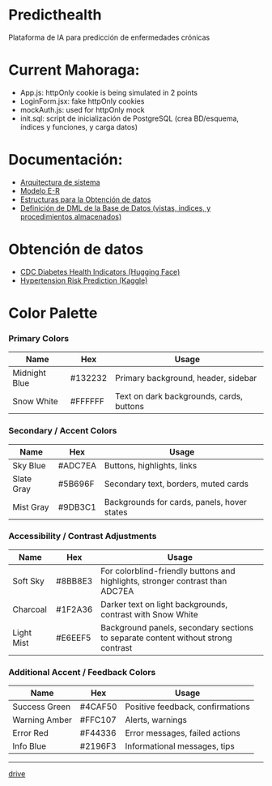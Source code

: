 # Predicthealth
Plataforma de IA para predicción de enfermedades crónicas

# Current Mahoraga:
- App.js: httpOnly cookie is being simulated in 2 points
- LoginForm.jsx: fake httpOnly cookies
- mockAuth.js: used for httpOnly mock
- init.sql: script de inicialización de PostgreSQL (crea BD/esquema, índices y funciones, y carga datos)

# Documentación:
- [Arquitectura de sistema](https://lucid.app/lucidchart/e8a4c780-8b4f-4ca2-8605-5b6e3927194d/edit?invitationId=inv_925c84d6-c21d-43af-ba4d-35265cca643f)
- [Modelo E-R](https://docs.google.com/document/d/1VXycVG1fAsWVyR-WUuyAO9iuKRno-keRreiZjPSXJNE/edit?tab=t.0#heading=h.y19w7r73ouiy)
- [Estructuras para la Obtención de datos](https://docs.google.com/document/d/1DDVxPYFhKs7FMCuM7HOlUwLIojpXSd_S73FzS5eaxjw/edit?tab=t.0#heading=h.5vs05pkyy3tq)
- [Definición de DML de la Base de Datos (vistas, indices, y procedimientos almacenados)](https://docs.google.com/document/d/1rEvLP03b2Vg-RNRP1V1NPEwThnwyppSAWdXHW_kgzj4/edit?tab=t.0#heading=h.ju9obmyylsaz)

# Obtención de datos
- [CDC Diabetes Health Indicators (Hugging Face)](https://huggingface.co/datasets/Bena345/cdc-diabetes-health-indicators)
- [Hypertension Risk Prediction (Kaggle)](https://www.kaggle.com/datasets/miadul/hypertension-risk-prediction-dataset?utm_source=chatgpt.com)

# Color Palette

### **Primary Colors**

| Name          | Hex     | Usage                                    |
| ------------- | ------- | ---------------------------------------- |
| Midnight Blue | #132232 | Primary background, header, sidebar      |
| Snow White    | #FFFFFF | Text on dark backgrounds, cards, buttons |

### **Secondary / Accent Colors**

| Name       | Hex     | Usage                                       |
| ---------- | ------- | ------------------------------------------- |
| Sky Blue   | #ADC7EA | Buttons, highlights, links                  |
| Slate Gray | #5B696F | Secondary text, borders, muted cards        |
| Mist Gray  | #9DB3C1 | Backgrounds for cards, panels, hover states |

### **Accessibility / Contrast Adjustments**

| Name       | Hex     | Usage                                                                             |
| ---------- | ------- | --------------------------------------------------------------------------------- |
| Soft Sky   | #8BB8E3 | For colorblind-friendly buttons and highlights, stronger contrast than ADC7EA     |
| Charcoal   | #1F2A36 | Darker text on light backgrounds, contrast with Snow White                        |
| Light Mist | #E6EEF5 | Background panels, secondary sections to separate content without strong contrast |

### **Additional Accent / Feedback Colors**

| Name          | Hex     | Usage                            |
| ------------- | ------- | -------------------------------- |
| Success Green | #4CAF50 | Positive feedback, confirmations |
| Warning Amber | #FFC107 | Alerts, warnings                 |
| Error Red     | #F44336 | Error messages, failed actions   |
| Info Blue     | #2196F3 | Informational messages, tips     |

---

[drive](https://drive.google.com/drive/u/0/folders/1IMpgyBlC8rK01qJg5JJ2ua4tupmby4gT)
